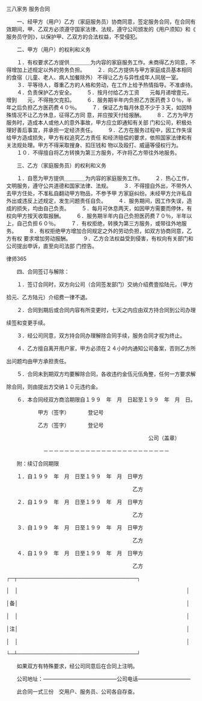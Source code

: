 
 三八家务
服务合同
 
 
 
 　　一、经甲方（用户）乙方（家庭服务员）协商同意，签定服务合同，在合同有 
 效期间，甲、乙双方必须遵守国家法律、法规，遵守公司颁发的《用户须知》和《 
 服务员守则》，以保护甲、乙双方的合法权益，不受侵犯。 
 
 
 　　二、甲方（用户）的权利和义务 
 
 
 　　１．有权要求乙方提供＿＿＿＿为内容的家庭服务工作。未商得乙方同意，不 
 得增加上述规定以外的劳务负担。 
 　　２．向乙方提供与甲方家庭成员基本相同的食宿（儿童、老人、病人加餐除外） 
 不得让乙方与异性成年人同居一室。 
 　　３．平等待人，尊重乙方的人格和劳动，在工作上给予热情指导。不准虐待。 
 　　４．负责保护乙方安全。 
 　　５．按月付给乙方工资　　元每月递增壹元，增到　　元，不得拖欠克扣。 
 　　６．服务期半年内负担乙方医药费３０％，半年之后负担乙方医药费４０％。 
 　　７．保证乙方每月休息不少于３天，如因特殊情况不让乙方休息，征得乙方同 
 意，并应按天付给报酬。 
 　　８．乙方为甲方服务时，造成本人或他人的意外事故，甲方应立即通知有关部 
 门和公司，积极处理好善后事宜，并承担一定经济责任。 
 　　９．乙方在服务过程中，因工作失误给甲方造成损失，甲方有权追究乙方责任 
 和经济赔偿的要求，依照国家法律和有关法规处理。甲方不得采取搜身、扣压钱和 
 物以及殴打、威逼等侵权行为。 
 　　１０．不得擅自将乙方转换为第三方服务，不许将乙方带往外地服务。 
 
 
 　　三、乙方（家庭服务员）的权利和义务 
 
 
 　　１．自愿为甲方提供＿＿＿＿为内容的家庭服务工作。 
 　　２．热心工作，文明服务，遵守公共道德和国家法律、法规。 
 　　３．不得擅自外出，不带外人去甲方住处，不准私自翻动甲方物品，不参予甲 
 方家庭纠纷。未经甲方允许私自外出或违反上述规定，发生问题责任自负。 
 　　４．服务期间，因工作失误，造成的损失，均由自己负责。 
 　　５．每月可休息两天，如因甲方需要而停休，有权向甲方按天收取报酬。 
 　　６．服务期半年内自己负担医药费７０％，半年以上，自己负担６０％。 
 　　７．有权拒绝，转换为第三方服务，或带往外地服务。 
 　　８．有权拒绝甲方增加合同规定之外的劳动负担，如双方协商同意，乙方有权 
 要求增加劳动报酬。 
 　　９．乙方合法权益受到侵害，有权向有关部门和公司提出申诉，直至向司法部 
 门控告。 




 
律师365






 

 

 　　四、合同签订与解除： 

 

 

 　　１．签订合同时，双方向公司（合同签发部门）交纳介绍费壹拾陆元，（甲方 

 拾元、乙方陆元）介绍费一律不退。 

 　　２．合同到期后或合同内容有所变更时，七天之内应由双方持合同到公司办理 

 续签和变更手续。 

 　　３．经公司同意，双方持合同办理解除合同手续，服务合同才视为终止。 

 　　４．乙方擅自离开用户家，甲方必须在２４小时内通知公司备案，否则乙方所 

 出问题均由甲方承担责任。 

 　　５．合同未到期双方均要解除合同，各收违约金伍元伍角整，任何一方要求解 

 除合同，则由提出方交纳１０元违约金。 

 　　６．本合同经双方商洽期限自１９９　年　月　日起至１９９　年　月　日。 

 　　　　　　甲方（签字）　　　　登记号 

 　　　　　　乙方（签字）　　　　登记号 

 　　　　　　　　　　　　　　　　　　　　　　　　　　　公司（盖章） 

 　　　　　　　－－－－－－－－－－－－－－－－－－－－－－－－ 

 　　附：续订合同期限 

 　　１．自１９９　年　月　日至１９９　年　月　日甲方 

 　　　　　　　　　　　　　　　　　　　　　　　　乙方 

 　　２．自１９９　年　月　日至１９９　年　月　日甲方 

 　　　　　　　　　　　　　　　　　　　　　　　　乙方 

 　　３．自１９９　年　月　日至１９９　年　月　日甲方 

 　　　　　　　　　　　　　　　　　　　　　　　　乙方 

 　　４．自１９９　年　月　日至１９９　年　月　日甲方 

 　　　　　　　　　　　　　　　　　　　　　　　　乙方 

 ┌─┬────────────────────────────────┐ 

 │　│　　　　　　　　　　　　　　　　　　　　　　　　　　　　　　　　│ 

 │备│　　　　　　　　　　　　　　　　　　　　　　　　　　　　　　　　│ 

 │　│　　　　　　　　　　　　　　　　　　　　　　　　　　　　　　　　│ 

 │注│　　　　　　　　　　　　　　　　　　　　　　　　　　　　　　　　│ 

 │　│　　　　　　　　　　　　　　　　　　　　　　　　　　　　　　　　│ 

 └─┴────────────────────────────────┘ 

 　　如果双方有特殊要求，经公司同意后在合同上注明。 

 　　公司地址：——————————————公司电话——————————

 　　此合同一式三份　交用户、服务员、公司各自存查。  


 

 
 
 
 
 
  


  
 

  


  


  
 
 
 
 

